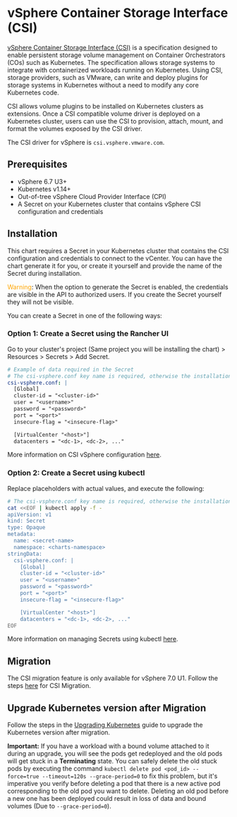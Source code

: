 # vSphere Container Storage Interface (CSI)

[vSphere Container Storage Interface (CSI)](https://github.com/kubernetes-sigs/vsphere-csi-driver/tree/release-2.1/manifests/v2.1.0/vsphere-7.0u1/) is a specification designed to enable persistent storage volume management on Container Orchestrators (COs) such as Kubernetes. The specification allows storage systems to integrate with containerized workloads running on Kubernetes. Using CSI, storage providers, such as VMware, can write and deploy plugins for storage systems in Kubernetes without a need to modify any core Kubernetes code.

CSI allows volume plugins to be installed on Kubernetes clusters as extensions. Once a CSI compatible volume driver is deployed on a Kubernetes cluster, users can use the CSI to provision, attach, mount, and format the volumes exposed by the CSI driver.

The CSI driver for vSphere is `csi.vsphere.vmware.com`.

## Prerequisites

- vSphere 6.7 U3+
- Kubernetes v1.14+
- Out-of-tree vSphere Cloud Provider Interface (CPI)
- A Secret on your Kubernetes cluster that contains vSphere CSI configuration and credentials

## Installation

This chart requires a Secret in your Kubernetes cluster that contains the CSI configuration and credentials to connect to the vCenter. You can have the chart generate it for you, or create it yourself and provide the name of the Secret during installation.

<span style="color:orange">Warning</span>: When the option to generate the Secret is enabled, the credentials are visible in the API to authorized users. If you create the Secret yourself they will not be visible.

You can create a Secret in one of the following ways:

### <B>Option 1</b>: Create a Secret using the Rancher UI

Go to your cluster's project (Same project you will be installing the chart) > Resources > Secrets > Add Secret.
```yaml
# Example of data required in the Secret
# The csi-vsphere.conf key name is required, otherwise the installation will fail
csi-vsphere.conf: |
  [Global]
  cluster-id = "<cluster-id>"
  user = "<username>"
  password = "<password>"
  port = "<port>"
  insecure-flag = "<insecure-flag>"

  [VirtualCenter "<host>"]
  datacenters = "<dc-1>, <dc-2>, ..."
```
More information on CSI vSphere configuration [here](https://vsphere-csi-driver.sigs.k8s.io/driver-deployment/installation.html#create_k8s_secret).

### <B>Option 2</b>: Create a Secret using kubectl

Replace placeholders with actual values, and execute the following:
```bash
# The csi-vsphere.conf key name is required, otherwise the installation will fail
cat <<EOF | kubectl apply -f -
apiVersion: v1
kind: Secret
type: Opaque
metadata:
  name: <secret-name>
  namespace: <charts-namespace>
stringData:
  csi-vsphere.conf: |
    [Global]
    cluster-id = "<cluster-id>"
    user = "<username>"
    password = "<password>"
    port = "<port>"
    insecure-flag = "<insecure-flag>"

    [VirtualCenter "<host>"]
    datacenters = "<dc-1>, <dc-2>, ..."
EOF
```

More information on managing Secrets using kubectl [here](https://kubernetes.io/docs/tasks/configmap-secret/managing-secret-using-kubectl/).

## Migration

The CSI migration feature is only available for vSphere 7.0 U1.
Follow the steps [here](https://rancher.com/docs/rancher/v2.6/en/cluster-provisioning/rke-clusters/cloud-providers/vsphere/out-of-tree/vsphere-volume-migration/?#) for CSI Migration.

## Upgrade Kubernetes version after Migration
Follow the steps in the [Upgrading Kubernetes](https://rancher.com/docs/rancher/v2.5/en/cluster-admin/upgrading-kubernetes/) guide to upgrade the Kubernetes version after migration.

**Important:** If you have a workload with a bound volume attached to it during an upgrade, you will see the pods get redeployed and the old pods will get stuck in a **Terminating** state. You can safely delete the old stuck pods by executing the command `kubectl delete pod <pod_id> --force=true --timeout=120s --grace-period=0` to fix this problem, but it's imperative you verify before deleting a pod that there is a new active pod corresponding to the old pod you want to delete. Deleting an old pod before a new one has been deployed could result in loss of data and bound volumes (Due to `--grace-period=0`).
